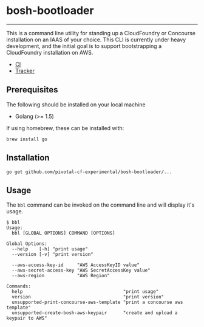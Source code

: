 # bosh-bootloader
---

This is a command line utility for standing up a CloudFoundry or Concourse installation 
on an IAAS of your choice. This CLI is currently under heavy development, and the
initial goal is to support bootstrapping a CloudFoundry installation on AWS.

* [CI](https://mega.ci.cf-app.com/pipelines/bosh-bootloader)
* [Tracker](https://www.pivotaltracker.com/n/projects/1488988)

## Prerequisites

The following should be installed on your local machine
- Golang (>= 1.5)

If using homebrew, these can be installed with:

```
brew install go
```

## Installation

```
go get github.com/pivotal-cf-experimental/bosh-bootloader/...
```

## Usage
The `bbl` command can be invoked on the command line and will display it's usage.

```
$ bbl
Usage:
  bbl [GLOBAL OPTIONS] COMMAND [OPTIONS]

Global Options:
  --help    [-h] "print usage"
  --version [-v] "print version"

  --aws-access-key-id     "AWS AccessKeyID value"
  --aws-secret-access-key "AWS SecretAccessKey value"
  --aws-region            "AWS Region"

Commands:
  help                                     "print usage"
  version                                  "print version"
  unsupported-print-concourse-aws-template "print a concourse aws template"
  unsupported-create-bosh-aws-keypair      "create and upload a keypair to AWS"
```
